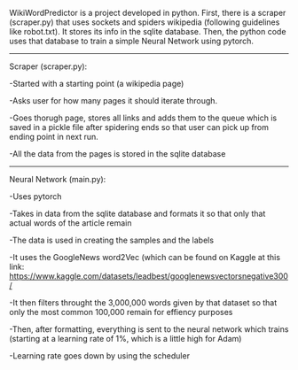 WikiWordPredictor is a project developed in python. First, there is a scraper (scraper.py) that uses sockets and spiders wikipedia (following guidelines like robot.txt). It stores its info in the sqlite database.
Then, the python code uses that database to train a simple Neural Network using pytorch.

------------------------------------------------------------------------------------------------------------------------------------------------------------------------------------------------------

Scraper (scraper.py):

-Started with a starting point (a wikipedia page)

-Asks user for how many pages it should iterate through.

-Goes thorugh page, stores all links and adds them to the queue which is saved in a pickle file after spidering ends so that user can pick up from ending point in next run.

-All the data from the pages is stored in the sqlite database

----------------------------------------------------------------------------------------------------------

Neural Network (main.py):

-Uses pytorch

-Takes in data from the sqlite database and formats it so that only that actual words of the article remain

-The data is used in creating the samples and the labels

-It uses the GoogleNews word2Vec (which can be found on Kaggle at this link: https://www.kaggle.com/datasets/leadbest/googlenewsvectorsnegative300/

-It then filters throught the 3,000,000 words given by that dataset so that only the most common 100,000 remain for effiency purposes

-Then, after formatting, everything is sent to the neural network which trains (starting at a learning rate of 1%, which is a little high for Adam)

-Learning rate goes down by using the scheduler
